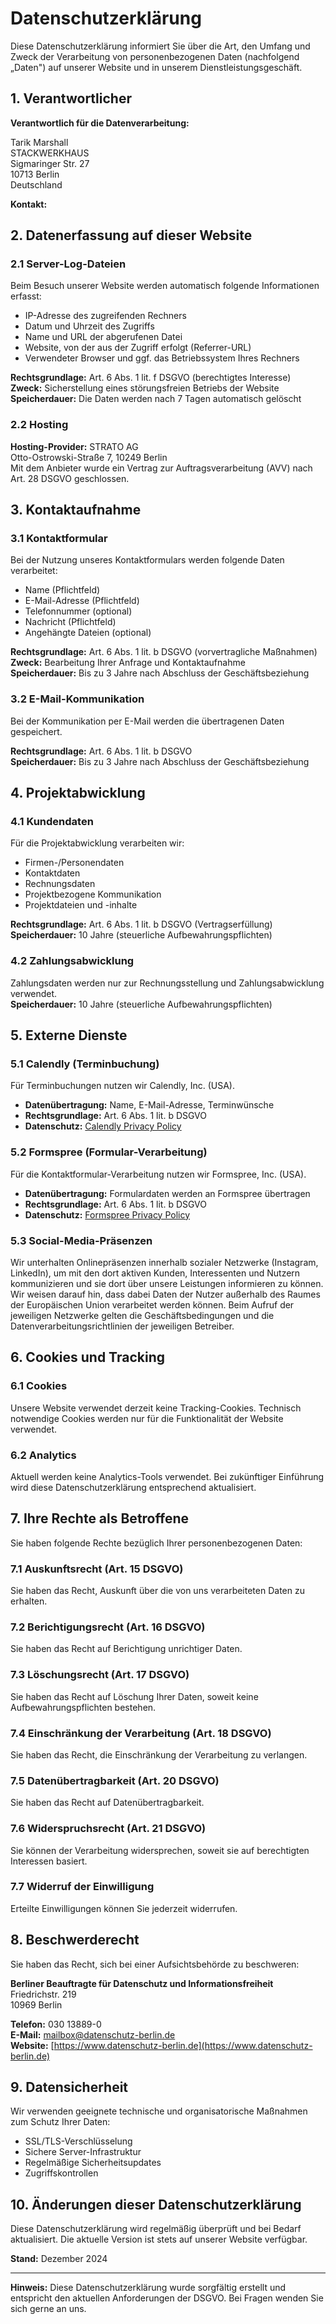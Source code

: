# Datenschutzerklärung

Diese Datenschutzerklärung informiert Sie über die Art, den Umfang und Zweck der Verarbeitung von personenbezogenen Daten (nachfolgend „Daten") auf unserer Website und in unserem Dienstleistungsgeschäft.

## 1. Verantwortlicher

**Verantwortlich für die Datenverarbeitung:**

Tarik Marshall  
STACKWERKHAUS  
Sigmaringer Str. 27  
10713 Berlin  
Deutschland

**Kontakt:** 
<span data-mail="info" style="display:none;">&#x69;&#x6E;&#x66;&#x6F;</span>
<span data-separator="at" style="display:none;">&#x40;</span>
<span data-domain="stackwerkhaus" style="display:none;">&#x73;&#x74;&#x61;&#x63;&#x6B;&#x77;&#x65;&#x72;&#x6B;&#x68;&#x61;&#x75;&#x73;</span>
<span data-tld="de" style="display:none;">&#x2E;&#x64;&#x65;</span>

## 2. Datenerfassung auf dieser Website

### 2.1 Server-Log-Dateien

Beim Besuch unserer Website werden automatisch folgende Informationen erfasst:
- IP-Adresse des zugreifenden Rechners
- Datum und Uhrzeit des Zugriffs
- Name und URL der abgerufenen Datei
- Website, von der aus der Zugriff erfolgt (Referrer-URL)
- Verwendeter Browser und ggf. das Betriebssystem Ihres Rechners

**Rechtsgrundlage:** Art. 6 Abs. 1 lit. f DSGVO (berechtigtes Interesse)  
**Zweck:** Sicherstellung eines störungsfreien Betriebs der Website  
**Speicherdauer:** Die Daten werden nach 7 Tagen automatisch gelöscht

### 2.2 Hosting

**Hosting-Provider:** STRATO AG  
Otto-Ostrowski-Straße 7, 10249 Berlin  
Mit dem Anbieter wurde ein Vertrag zur Auftragsverarbeitung (AVV) nach Art. 28 DSGVO geschlossen.

## 3. Kontaktaufnahme

### 3.1 Kontaktformular

Bei der Nutzung unseres Kontaktformulars werden folgende Daten verarbeitet:
- Name (Pflichtfeld)
- E-Mail-Adresse (Pflichtfeld)
- Telefonnummer (optional)
- Nachricht (Pflichtfeld)
- Angehängte Dateien (optional)

**Rechtsgrundlage:** Art. 6 Abs. 1 lit. b DSGVO (vorvertragliche Maßnahmen)  
**Zweck:** Bearbeitung Ihrer Anfrage und Kontaktaufnahme  
**Speicherdauer:** Bis zu 3 Jahre nach Abschluss der Geschäftsbeziehung

### 3.2 E-Mail-Kommunikation

Bei der Kommunikation per E-Mail werden die übertragenen Daten gespeichert.

**Rechtsgrundlage:** Art. 6 Abs. 1 lit. b DSGVO  
**Speicherdauer:** Bis zu 3 Jahre nach Abschluss der Geschäftsbeziehung

## 4. Projektabwicklung

### 4.1 Kundendaten

Für die Projektabwicklung verarbeiten wir:
- Firmen-/Personendaten
- Kontaktdaten
- Rechnungsdaten
- Projektbezogene Kommunikation
- Projektdateien und -inhalte

**Rechtsgrundlage:** Art. 6 Abs. 1 lit. b DSGVO (Vertragserfüllung)  
**Speicherdauer:** 10 Jahre (steuerliche Aufbewahrungspflichten)

### 4.2 Zahlungsabwicklung

Zahlungsdaten werden nur zur Rechnungsstellung und Zahlungsabwicklung verwendet.  
**Speicherdauer:** 10 Jahre (steuerliche Aufbewahrungspflichten)

## 5. Externe Dienste

### 5.1 Calendly (Terminbuchung)

Für Terminbuchungen nutzen wir Calendly, Inc. (USA).
- **Datenübertragung:** Name, E-Mail-Adresse, Terminwünsche
- **Rechtsgrundlage:** Art. 6 Abs. 1 lit. b DSGVO
- **Datenschutz:** [Calendly Privacy Policy](https://calendly.com/privacy)

### 5.2 Formspree (Formular-Verarbeitung)

Für die Kontaktformular-Verarbeitung nutzen wir Formspree, Inc. (USA).
- **Datenübertragung:** Formulardaten werden an Formspree übertragen
- **Rechtsgrundlage:** Art. 6 Abs. 1 lit. b DSGVO
- **Datenschutz:** [Formspree Privacy Policy](https://formspree.io/legal/privacy-policy/)

### 5.3 Social-Media-Präsenzen
Wir unterhalten Onlinepräsenzen innerhalb sozialer Netzwerke (Instagram, LinkedIn), um mit den dort aktiven Kunden, Interessenten und Nutzern kommunizieren und sie dort über unsere Leistungen informieren zu können. Wir weisen darauf hin, dass dabei Daten der Nutzer außerhalb des Raumes der Europäischen Union verarbeitet werden können. Beim Aufruf der jeweiligen Netzwerke gelten die Geschäftsbedingungen und die Datenverarbeitungsrichtlinien der jeweiligen Betreiber.

## 6. Cookies und Tracking

### 6.1 Cookies

Unsere Website verwendet derzeit keine Tracking-Cookies. Technisch notwendige Cookies werden nur für die Funktionalität der Website verwendet.

### 6.2 Analytics

Aktuell werden keine Analytics-Tools verwendet. Bei zukünftiger Einführung wird diese Datenschutzerklärung entsprechend aktualisiert.

## 7. Ihre Rechte als Betroffene

Sie haben folgende Rechte bezüglich Ihrer personenbezogenen Daten:

### 7.1 Auskunftsrecht (Art. 15 DSGVO)
Sie haben das Recht, Auskunft über die von uns verarbeiteten Daten zu erhalten.

### 7.2 Berichtigungsrecht (Art. 16 DSGVO)
Sie haben das Recht auf Berichtigung unrichtiger Daten.

### 7.3 Löschungsrecht (Art. 17 DSGVO)
Sie haben das Recht auf Löschung Ihrer Daten, soweit keine Aufbewahrungspflichten bestehen.

### 7.4 Einschränkung der Verarbeitung (Art. 18 DSGVO)
Sie haben das Recht, die Einschränkung der Verarbeitung zu verlangen.

### 7.5 Datenübertragbarkeit (Art. 20 DSGVO)
Sie haben das Recht auf Datenübertragbarkeit.

### 7.6 Widerspruchsrecht (Art. 21 DSGVO)
Sie können der Verarbeitung widersprechen, soweit sie auf berechtigten Interessen basiert.

### 7.7 Widerruf der Einwilligung
Erteilte Einwilligungen können Sie jederzeit widerrufen.

## 8. Beschwerderecht

Sie haben das Recht, sich bei einer Aufsichtsbehörde zu beschweren:

**Berliner Beauftragte für Datenschutz und Informationsfreiheit**  
Friedrichstr. 219  
10969 Berlin  

**Telefon:** 030 13889-0  
**E-Mail:** mailbox@datenschutz-berlin.de  
**Website:** [https://www.datenschutz-berlin.de](https://www.datenschutz-berlin.de)

## 9. Datensicherheit

Wir verwenden geeignete technische und organisatorische Maßnahmen zum Schutz Ihrer Daten:
- SSL/TLS-Verschlüsselung
- Sichere Server-Infrastruktur
- Regelmäßige Sicherheitsupdates
- Zugriffskontrollen

## 10. Änderungen dieser Datenschutzerklärung

Diese Datenschutzerklärung wird regelmäßig überprüft und bei Bedarf aktualisiert. Die aktuelle Version ist stets auf unserer Website verfügbar.

**Stand:** Dezember 2024

---

**Hinweis:** Diese Datenschutzerklärung wurde sorgfältig erstellt und entspricht den aktuellen Anforderungen der DSGVO. Bei Fragen wenden Sie sich gerne an uns.
